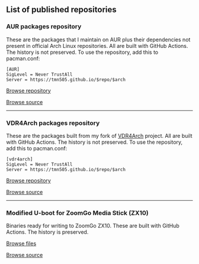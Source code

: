 ## List of published repositories

### AUR packages repository

These are the packages that I maintain on AUR plus their dependencies
not present in official Arch Linux repositories. All are built with
GitHub Actions. The history is not preserved. To use the repository,
add this to pacman.conf:

```
[AUR]
SigLevel = Never TrustAll
Server = https://tmn505.github.io/$repo/$arch
```

[Browse repository](./AUR)

[Browse source](https://github.com/tmn505/AUR)

* * *

### VDR4Arch packages repository

These are the packages built from my fork of [VDR4Arch](https://github.com/VDR4Arch) project.
All are built with GitHub Actions. The history is not preserved.
To use the repository, add this to pacman.conf:

```
[vdr4arch]
SigLevel = Never TrustAll
Server = https://tmn505.github.io/$repo/$arch
```

[Browse repository](./vdr4arch)

[Browse source](https://github.com/tmn505/vdr4arch)

* * *

### Modified U-boot for ZoomGo Media Stick (ZX10)

Binaries ready for writing to ZoomGo ZX10.
These are built with GitHub Actions. The history is preserved.

[Browse files](./u-boot)

[Browse source](https://github.com/tmn505/u-boot/tree/zx10)
